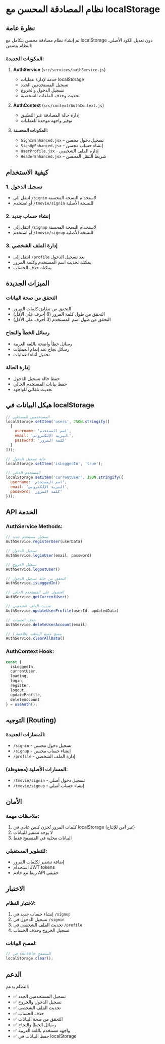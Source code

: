 # نظام المصادقة المحسن مع localStorage

## نظرة عامة

تم إنشاء نظام مصادقة محسن يتكامل مع localStorage دون تعديل الكود الأصلي. النظام يتضمن:

### المكونات الجديدة:

1. **AuthService** (`src/services/authService.js`)
   - خدمة لإدارة عمليات localStorage
   - تسجيل المستخدمين الجدد
   - تسجيل الدخول والخروج
   - تحديث وحذف الملفات الشخصية

2. **AuthContext** (`src/context/AuthContext.js`)
   - إدارة حالة المصادقة عبر التطبيق
   - توفير واجهة موحدة للعمليات

3. **المكونات المحسنة:**
   - `SignInEnhanced.jsx` - تسجيل دخول محسن
   - `SignUpEnhanced.jsx` - إنشاء حساب محسن
   - `UserProfile.jsx` - إدارة الملف الشخصي
   - `HeaderEnhanced.jsx` - شريط التنقل المحسن

## كيفية الاستخدام

### 1. تسجيل الدخول
- انتقل إلى `/signin` لاستخدام النسخة المحسنة
- أو استخدم `/tmovie/signin` للنسخة الأصلية

### 2. إنشاء حساب جديد
- انتقل إلى `/signup` لاستخدام النسخة المحسنة
- أو استخدم `/tmovie/signup` للنسخة الأصلية

### 3. إدارة الملف الشخصي
- انتقل إلى `/profile` بعد تسجيل الدخول
- يمكنك تحديث اسم المستخدم وكلمة المرور
- يمكنك حذف الحساب

## الميزات الجديدة

### التحقق من صحة البيانات
- التحقق من تطابق كلمات المرور
- التحقق من طول كلمة المرور (6 أحرف على الأقل)
- التحقق من طول اسم المستخدم (3 أحرف على الأقل)

### رسائل الخطأ والنجاح
- رسائل خطأ واضحة باللغة العربية
- رسائل نجاح عند إتمام العمليات
- تحميل أثناء العمليات

### إدارة الحالة
- حفظ حالة تسجيل الدخول
- حفظ بيانات المستخدم الحالي
- تحديث تلقائي للواجهة

## هيكل البيانات في localStorage

```javascript
// المستخدمين المسجلين
localStorage.setItem('users', JSON.stringify([
  {
    username: 'اسم المستخدم',
    email: 'البريد الإلكتروني',
    password: 'كلمة المرور'
  }
]));

// حالة تسجيل الدخول
localStorage.setItem('isLoggedIn', 'true');

// المستخدم الحالي
localStorage.setItem('currentUser', JSON.stringify({
  username: 'اسم المستخدم',
  email: 'البريد الإلكتروني',
  password: 'كلمة المرور'
}));
```

## API الخدمة

### AuthService Methods:

```javascript
// تسجيل مستخدم جديد
AuthService.registerUser(userData)

// تسجيل الدخول
AuthService.loginUser(email, password)

// تسجيل الخروج
AuthService.logoutUser()

// التحقق من حالة تسجيل الدخول
AuthService.isLoggedIn()

// الحصول على المستخدم الحالي
AuthService.getCurrentUser()

// تحديث الملف الشخصي
AuthService.updateUserProfile(userId, updatedData)

// حذف الحساب
AuthService.deleteUserAccount(email)

// مسح جميع البيانات (للاختبار)
AuthService.clearAllData()
```

### AuthContext Hook:

```javascript
const { 
  isLoggedIn, 
  currentUser, 
  loading, 
  login, 
  register, 
  logout, 
  updateProfile, 
  deleteAccount 
} = useAuth();
```

## التوجيه (Routing)

### المسارات الجديدة:
- `/signin` - تسجيل دخول محسن
- `/signup` - إنشاء حساب محسن
- `/profile` - إدارة الملف الشخصي

### المسارات الأصلية (محفوظة):
- `/tmovie/signin` - تسجيل دخول أصلي
- `/tmovie/signup` - إنشاء حساب أصلي

## الأمان

### ملاحظات مهمة:
1. كلمات المرور تُخزن كنص عادي في localStorage (غير آمن للإنتاج)
2. لا يوجد تشفير للبيانات
3. البيانات محلية في المتصفح فقط

### للتطوير المستقبلي:
- إضافة تشفير لكلمات المرور
- استخدام JWT tokens
- ربط مع خادم API حقيقي

## الاختبار

### لاختبار النظام:
1. إنشاء حساب جديد في `/signup`
2. تسجيل الدخول في `/signin`
3. تحديث الملف الشخصي في `/profile`
4. تسجيل الخروج وحذف الحساب

### لمسح البيانات:
```javascript
// في console المتصفح
localStorage.clear();
```

## الدعم

النظام يدعم:
- ✅ تسجيل المستخدمين الجدد
- ✅ تسجيل الدخول والخروج
- ✅ تحديث الملف الشخصي
- ✅ حذف الحساب
- ✅ التحقق من صحة البيانات
- ✅ رسائل الخطأ والنجاح
- ✅ واجهة مستخدم باللغة العربية
- ✅ حفظ البيانات في localStorage 
